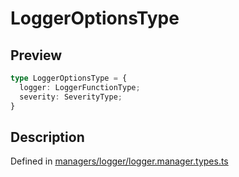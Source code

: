 
      
# LoggerOptionsType

<div class="api-docs__section" data-reactroot="">

## Preview

</div><div class="api-docs__preview type" data-reactroot="">

```ts
type LoggerOptionsType = {
  logger: LoggerFunctionType; 
  severity: SeverityType; 
}
```

</div><div class="api-docs__section" data-reactroot="">

## Description

</div><div class="api-docs__description" data-reactroot=""><span class="api-docs__do-not-parse">



</span></div><div class="api-docs__definition" data-reactroot="">

Defined in [managers/logger/logger.manager.types.ts](https://github.com/BetterTyped/hyper-fetch/blob/089b54eb/packages/core/src/managers/logger/logger.manager.types.ts#L12)

</div>